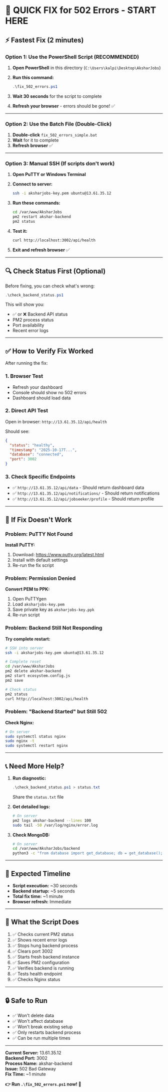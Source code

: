 # 🚨 QUICK FIX for 502 Errors - START HERE

## ⚡ Fastest Fix (2 minutes)

### Option 1: Use the PowerShell Script (RECOMMENDED)

1. **Open PowerShell** in this directory (`C:\Users\kalpi\Desktop\AksharJobs`)

2. **Run this command:**
   ```powershell
   .\fix_502_errors.ps1
   ```

3. **Wait 30 seconds** for the script to complete

4. **Refresh your browser** - errors should be gone! ✅

---

### Option 2: Use the Batch File (Double-Click)

1. **Double-click** `fix_502_errors_simple.bat`
2. **Wait** for it to complete
3. **Refresh browser** ✅

---

### Option 3: Manual SSH (If scripts don't work)

1. **Open PuTTY or Windows Terminal**

2. **Connect to server:**
   ```bash
   ssh -i aksharjobs-key.pem ubuntu@13.61.35.12
   ```

3. **Run these commands:**
   ```bash
   cd /var/www/AksharJobs
   pm2 restart akshar-backend
   pm2 status
   ```

4. **Test it:**
   ```bash
   curl http://localhost:3002/api/health
   ```

5. **Exit and refresh browser** ✅

---

## 🔍 Check Status First (Optional)

Before fixing, you can check what's wrong:

```powershell
.\check_backend_status.ps1
```

This will show you:
- ✅ or ❌ Backend API status
- PM2 process status
- Port availability
- Recent error logs

---

## ✅ How to Verify Fix Worked

After running the fix:

### 1. Browser Test
- Refresh your dashboard
- Console should show no 502 errors
- Dashboard should load data

### 2. Direct API Test
Open in browser: `http://13.61.35.12/api/health`

Should see:
```json
{
  "status": "healthy",
  "timestamp": "2025-10-17T...",
  "database": "connected",
  "port": 3002
}
```

### 3. Check Specific Endpoints
- ✅ `http://13.61.35.12/api/data` - Should return dashboard data
- ✅ `http://13.61.35.12/api/notifications/` - Should return notifications
- ✅ `http://13.61.35.12/api/jobseeker/profile` - Should return profile

---

## 🚨 If Fix Doesn't Work

### Problem: PuTTY Not Found

**Install PuTTY:**
1. Download: https://www.putty.org/latest.html
2. Install with default settings
3. Re-run the fix script

### Problem: Permission Denied

**Convert PEM to PPK:**
1. Open PuTTYgen
2. Load `aksharjobs-key.pem`
3. Save private key as `aksharjobs-key.ppk`
4. Re-run script

### Problem: Backend Still Not Responding

**Try complete restart:**
```bash
# SSH into server
ssh -i aksharjobs-key.pem ubuntu@13.61.35.12

# Complete reset
cd /var/www/AksharJobs
pm2 delete akshar-backend
pm2 start ecosystem.config.js
pm2 save

# Check status
pm2 status
curl http://localhost:3002/api/health
```

### Problem: "Backend Started" but Still 502

**Check Nginx:**
```bash
# On server
sudo systemctl status nginx
sudo nginx -t
sudo systemctl restart nginx
```

---

## 📞 Need More Help?

1. **Run diagnostic:**
   ```powershell
   .\check_backend_status.ps1 > status.txt
   ```
   Share the `status.txt` file

2. **Get detailed logs:**
   ```bash
   # On server
   pm2 logs akshar-backend --lines 100
   sudo tail -50 /var/log/nginx/error.log
   ```

3. **Check MongoDB:**
   ```bash
   # On server
   cd /var/www/AksharJobs/backend
   python3 -c "from database import get_database; db = get_database(); print('DB OK')"
   ```

---

## 🎯 Expected Timeline

- **Script execution:** ~30 seconds
- **Backend startup:** ~5 seconds
- **Total fix time:** ~1 minute
- **Browser refresh:** Immediate

---

## 📝 What the Script Does

1. ✅ Checks current PM2 status
2. ✅ Shows recent error logs
3. ✅ Stops hung backend process
4. ✅ Clears port 3002
5. ✅ Starts fresh backend instance
6. ✅ Saves PM2 configuration
7. ✅ Verifies backend is running
8. ✅ Tests health endpoint
9. ✅ Checks Nginx status

---

## 🔒 Safe to Run

- ✅ Won't delete data
- ✅ Won't affect database
- ✅ Won't break existing setup
- ✅ Only restarts backend process
- ✅ Can be run multiple times

---

**Current Server:** 13.61.35.12  
**Backend Port:** 3002  
**Process Name:** akshar-backend  
**Issue:** 502 Bad Gateway  
**Fix Time:** ~1 minute  

**👉 Run `.\fix_502_errors.ps1` now! 🚀**

